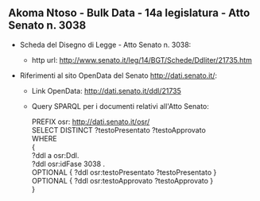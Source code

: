 ## Akoma Ntoso - Bulk Data - 14a legislatura - Atto Senato n. 3038 ##

* Scheda del Disegno di Legge - Atto Senato n. 3038:
	* http url: http://www.senato.it/leg/14/BGT/Schede/Ddliter/21735.htm

* Riferimenti al sito OpenData del Senato http://dati.senato.it/:
	* Link OpenData: http://dati.senato.it/ddl/21735
	* Query SPARQL per i documenti relativi all'Atto Senato:

        PREFIX osr: <http://dati.senato.it/osr/>  
		SELECT DISTINCT ?testoPresentato ?testoApprovato  
		WHERE  
		{  
		    ?ddl a osr:Ddl.  
		    ?ddl osr:idFase 3038 .  
		    OPTIONAL { ?ddl osr:testoPresentato ?testoPresentato }  
		    OPTIONAL { ?ddl osr:testoApprovato ?testoApprovato }  
		}
		